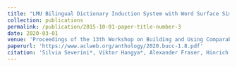 ```yaml
---
title: "LMU Bilingual Dictionary Induction System with Word Surface Similarity Scores for BUCC 2020"
collection: publications
permalink: /publication/2015-10-01-paper-title-number-3
date: 2020-03-01
venue: 'Proceedings of the 13th Workshop on Building and Using Comparable Corpora (pp. 49--55) '
paperurl: 'https://www.aclweb.org/anthology/2020.bucc-1.8.pdf'
citation: 'Silvia Severini*, Viktor Hangya*, Alexander Fraser, Hinrich Schütze. (2020). &quot;Paper Title Number 3.&quot; 1(3).'
---
```

